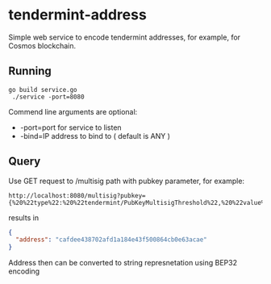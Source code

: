 # tendermint-address

Simple web service to encode tendermint addresses, for example, for 
Cosmos blockchain.


## Running

```
go build service.go
 ./service -port=8080
```

Commend line arguments are optional:

- -port=port for service to listen
- -bind=IP address to bind to ( default is ANY )

## Query

Use GET request to /multisig path with pubkey parameter, for example:

```
http://localhost:8080/multisig?pubkey={%20%22type%22:%20%22tendermint/PubKeyMultisigThreshold%22,%20%22value%22:%20{%20%22threshold%22:%20%222%22,%20%22pubkeys%22:%20[%20{%20%22type%22:%20%22tendermint/PubKeySecp256k1%22,%20%22value%22:%20%22AvxcNJmBbtUaDMC4gIo/zusV4hBRKXKMZ1DEOARD2FzZ%22%20},%20{%20%22type%22:%20%22tendermint/PubKeySecp256k1%22,%20%22value%22:%20%22A07oUd5VEbNBor8By/2ROFRHzBvSuc9%2BVyg%2BF1F51xy0%22%20}%20]%20}%20}
```

results in 

```json
{
  "address": "cafdee438702afd1a184e43f500864cb0e63acae"
}
```

Address then can be converted to string represnetation using BEP32 encoding
